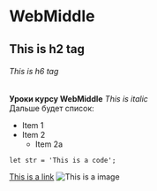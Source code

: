# WebMiddle
## This is h2 tag
###### This is h6 tag
**Уроки курсу WebMiddle**
*This is italic*  
Дальше будет список:
* Item 1
* Item 2
  * Item 2a
```
let str = 'This is a code';
```
[This is a link](https://google.com.ua)
![This is a image](https://upload.wikimedia.org/wikipedia/commons/9/91/Octicons-mark-github.svg)

